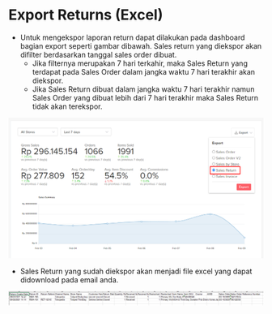 # Export Returns \(Excel\)

* Untuk mengekspor laporan return dapat dilakukan pada dashboard bagian export seperti gambar dibawah. Sales return yang diekspor akan difilter berdasarkan tanggal sales order dibuat.
  * Jika filternya merupakan 7 hari terkahir, maka Sales Return yang terdapat pada Sales Order dalam jangka waktu 7 hari terakhir akan diekspor.
  * Jika Sales Return dibuat dalam jangka waktu 7 hari terakhir namun Sales Order yang dibuat lebih dari 7 hari terakhir maka Sales Return tidak akan terekspor.

![](../../.gitbook/assets/image%20%2851%29.png)

* Sales Return yang sudah diekspor akan menjadi file excel yang dapat didownload pada email anda. 

![](../../.gitbook/assets/image%20%28110%29.png)

